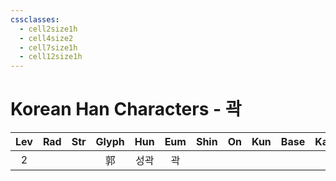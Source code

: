 ```yaml
---
cssclasses:
  - cell2size1h
  - cell4size2
  - cell7size1h
  - cell12size1h
---
```


# Korean Han Characters - 곽

| Lev | Rad | Str | Glyph | Hun | Eum | Shin | On  | Kun | Base | Kana | Simp | Man | Can |
| :-: | :-: | :-: | :---: | :-: | :-: | :--: | :-: | :-: | :--: | :--: | :--: | :-: | :-: |
|  2  |     |     |   郭   | 성곽  |  곽  |      |     |     |      |      |      |     |     |
